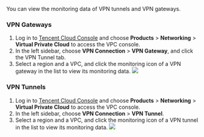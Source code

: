 You can view the monitoring data of VPN tunnels and VPN gateways.
### VPN Gateways
1. Log in to [Tencent Cloud Console](https://console.cloud.tencent.com/) and choose **Products** > **Networking** > **Virtual Private Cloud** to access the VPC console.
2. In the left sidebar, choose **VPN Connection** > **VPN Gateway**, and click the VPN Tunnel tab.
3. Select a region and a VPC, and click the monitoring icon of a VPN gateway in the list to view its monitoring data.
 ![](https://main.qcloudimg.com/raw/3cdd1ab79fe9039f7d82ab49a0d988aa.png)

### VPN Tunnels
1. Log in to [Tencent Cloud Console](https://console.cloud.tencent.com/) and choose **Products** > **Networking** > **Virtual Private Cloud** to access the VPC console.
2. In the left sidebar, choose **VPN Connection** > **VPN Tunnel**.
3. Select a region and a VPC, and click the monitoring icon of a VPN tunnel in the list to view its monitoring data.
 ![](https://main.qcloudimg.com/raw/f6148689a8614f034cb209edb01429da.png)
